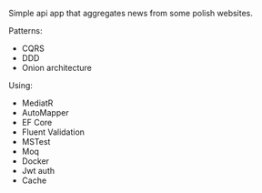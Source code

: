 Simple api app that aggregates news from some polish websites.

Patterns:
- CQRS
- DDD
- Onion architecture

Using:
- MediatR
- AutoMapper
- EF Core
- Fluent Validation
- MSTest
- Moq
- Docker
- Jwt auth
- Cache
